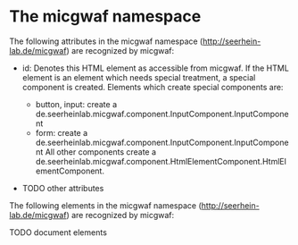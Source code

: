 The micgwaf namespace
===================================

The following attributes in the micgwaf namespace (http://seerhein-lab.de/micgwaf) are recognized by micgwaf:

 * id: Denotes this HTML element as accessible from micgwaf. If the HTML element is an element
   which needs special treatment, a special component is created.
   Elements which create special components are:
   - button, input: create a de.seerheinlab.micgwaf.component.InputComponent.InputComponent
   - form: create a de.seerheinlab.micgwaf.component.InputComponent.InputComponent
   All other components create a  de.seerheinlab.micgwaf.component.HtmlElementComponent.HtmlElementComponent.
   
 * TODO other attributes
 
The following elements in the micgwaf namespace (http://seerhein-lab.de/micgwaf) are recognized by micgwaf:
 
TODO document elements